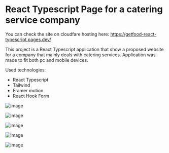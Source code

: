 # React Typescript Page for a catering service company
You can check the site on cloudfare hosting here: https://getfood-react-typescript.pages.dev/  


This project is a React Typescript application that show a proposed website for a company that mainly deals with catering services. Application was made to fit both pc and mobile devices.


Used technologies:  
- React Typescript
- Tailwind
- Framer motion
- React Hook Form

![image](https://github.com/bchanowski/getfood-react-typescript/assets/92587389/10eb6726-fa8a-4bc6-97c9-a8a29158f276)  

![image](https://github.com/bchanowski/getfood-react-typescript/assets/92587389/1be74c3a-d9b4-4cd8-95b3-457cbf21785e)  

![image](https://github.com/bchanowski/getfood-react-typescript/assets/92587389/ab4c58ea-1d48-4455-b579-2e30a7bb370a)  

![image](https://github.com/bchanowski/getfood-react-typescript/assets/92587389/ef9a35d3-9564-4f79-962c-8071601e1623)  

![image](https://github.com/bchanowski/getfood-react-typescript/assets/92587389/c0db0901-f62c-4254-8697-ad6f941c2c05)
